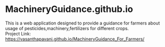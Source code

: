 # MachineryGuidance.github.io
This is a web application designed to provide a guidance for farmers about usage of pesticides,machinery,fertilizers for different crops.<br>
Project Link:<br>
https://vasanthapavani.github.io/MachineryGuidance_For_Farmers/
